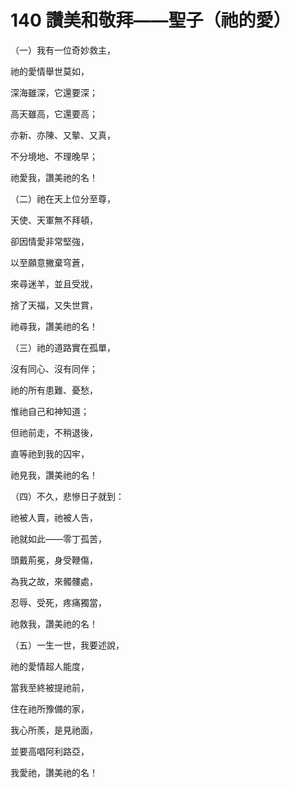 # 140 讚美和敬拜——聖子（祂的愛）

（一）我有一位奇妙救主，

祂的愛情舉世莫如，

深海雖深，它還要深；

高天雖高，它還要高；

亦新、亦陳、又摰、又真，

不分境地、不理晚早；

祂愛我，讚美祂的名！

（二）祂在天上位分至尊，

天使、天軍無不拜頓，

卻因情愛非常堅強，

以至願意撇棄穹蒼，

來尋迷羊，並且受戕，

捨了天福，又失世賞，

祂尋我，讚美祂的名！

（三）祂的道路實在孤單，

沒有同心、沒有同伴；

祂的所有患難、憂愁，

惟祂自己和神知道；

但祂前走，不稍退後，

直等祂到我的囚牢，

祂見我，讚美祂的名！

（四）不久，悲慘日子就到：

祂被人賣，祂被人告，

祂就如此——零丁孤苦，

頭戴荊冕，身受鞭傷，

為我之故，來髑髏處，

忍辱、受死，疼痛獨當，

祂救我，讚美祂的名！

（五）一生一世，我要述說，

祂的愛情超人能度，

當我至終被提祂前，

住在祂所豫備的家，

我心所羨，是見祂面，

並要高唱阿利路亞，

我愛祂，讚美祂的名！

